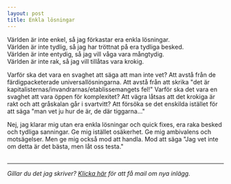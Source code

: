 ```yaml
---
layout: post
title: Enkla lösningar
---
```


Världen är inte enkel, så jag förkastar era enkla lösningar.  
Världen är inte tydlig, så jag har tröttnat på era tydliga besked.  
Världen är inte entydig, så jag vill våga vara mångtydig.  
Världen är inte rak, så jag vill tillåtas vara krokig.  

Varför ska det vara en svaghet att säga att man inte vet? Att
avstå från de färdigpacketerade universallösningarna. Att avstå
från att skrika "det är
kapitalisternas/invandrarnas/etablissemangets fel!" Varför ska
det vara en svaghet att vara öppen för komplexitet? Att vägra
låtsas att det krokiga är rakt och att gråskalan går i svartvitt?
Att försöka se det enskilda istället för att säga "man vet ju hur
de är, de där tiggarna..."

Nej, jag klarar mig utan era enkla lösningar och quick fixes, era
raka besked och tydliga sanningar. Ge mig istället osäkerhet. Ge
mig ambivalens och motsägelser. Men ge mig också mod att handla.
Mod att säga "Jag vet inte om detta är det bästa, men låt oss
testa."
<br><br>

---
*Gillar du det jag skriver? [Klicka här][1] för att få mail om
nya inlägg.*

[1]: http://eepurl.com/dKMp0w
